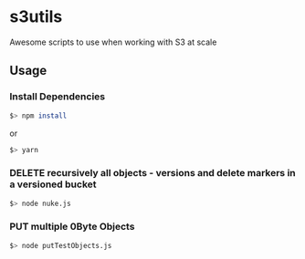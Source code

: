 # s3utils

Awesome scripts to use when working with S3 at scale

## Usage

### Install Dependencies
```sh
$> npm install 
```
or
```sh
$> yarn
```
### DELETE recursively all objects - versions and delete markers in a versioned bucket

```sh
$> node nuke.js
```

### PUT multiple 0Byte Objects
```sh
$> node putTestObjects.js
```
